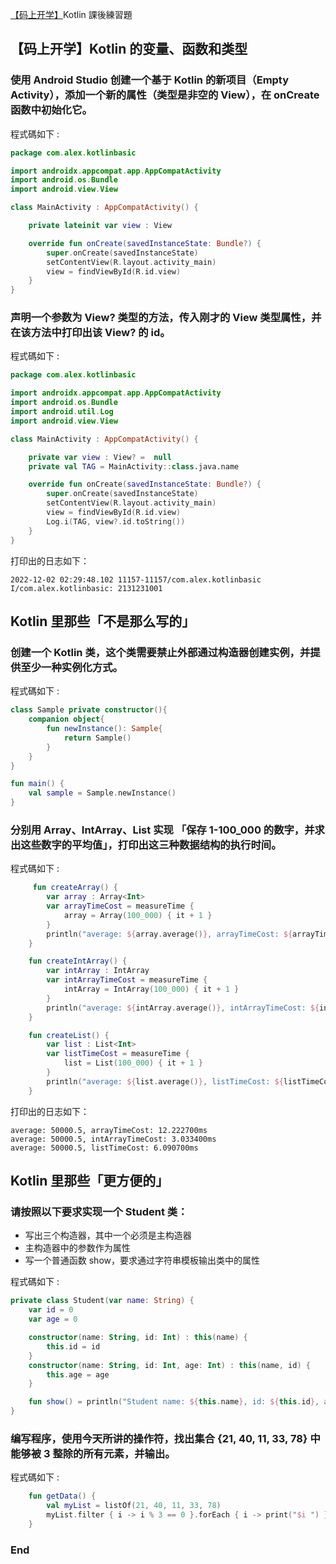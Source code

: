 
[【码上开学】](https://rengwuxian.com/tag/kotlin/)Kotlin 課後練習題
## 【码上开学】Kotlin 的变量、函数和类型
### 使用 Android Studio 创建一个基于 Kotlin 的新项目（Empty Activity），添加一个新的属性（类型是非空的 View），在 onCreate 函数中初始化它。
程式碼如下 : 
```kotlin
package com.alex.kotlinbasic

import androidx.appcompat.app.AppCompatActivity
import android.os.Bundle
import android.view.View

class MainActivity : AppCompatActivity() {

    private lateinit var view : View

    override fun onCreate(savedInstanceState: Bundle?) {
        super.onCreate(savedInstanceState)
        setContentView(R.layout.activity_main)
        view = findViewById(R.id.view)
    }
}
```

### 声明一个参数为 View? 类型的方法，传入刚才的 View 类型属性，并在该方法中打印出该 View? 的 id。
程式碼如下 : 
```kotlin
package com.alex.kotlinbasic

import androidx.appcompat.app.AppCompatActivity
import android.os.Bundle
import android.util.Log
import android.view.View

class MainActivity : AppCompatActivity() {

    private var view : View? =  null
    private val TAG = MainActivity::class.java.name

    override fun onCreate(savedInstanceState: Bundle?) {
        super.onCreate(savedInstanceState)
        setContentView(R.layout.activity_main)
        view = findViewById(R.id.view)
        Log.i(TAG, view?.id.toString())
    }
}
```

打印出的日志如下：
```
2022-12-02 02:29:48.102 11157-11157/com.alex.kotlinbasic I/com.alex.kotlinbasic: 2131231001
```
## Kotlin 里那些「不是那么写的」
### 创建一个 Kotlin 类，这个类需要禁止外部通过构造器创建实例，并提供至少一种实例化方式。
程式碼如下 : 
```kotlin
class Sample private constructor(){
    companion object{
        fun newInstance(): Sample{
            return Sample()
        }
    }
}

fun main() {
    val sample = Sample.newInstance()
}
```

### 分别用 Array、IntArray、List 实现 「保存 1-100_000 的数字，并求出这些数字的平均值」，打印出这三种数据结构的执行时间。
程式碼如下 : 
```kotlin
     fun createArray() {
        var array : Array<Int>
        var arrayTimeCost = measureTime {
            array = Array(100_000) { it + 1 }
        }
        println("average: ${array.average()}, arrayTimeCost: ${arrayTimeCost.toString()}")
    }

    fun createIntArray() {
        var intArray : IntArray
        var intArrayTimeCost = measureTime {
            intArray = IntArray(100_000) { it + 1 }
        }
        println("average: ${intArray.average()}, intArrayTimeCost: ${intArrayTimeCost.toString()}")
    }

    fun createList() {
        var list : List<Int>
        var listTimeCost = measureTime {
            list = List(100_000) { it + 1 }
        }
        println("average: ${list.average()}, listTimeCost: ${listTimeCost.toString()}")
    }
```
打印出的日志如下：
```
average: 50000.5, arrayTimeCost: 12.222700ms
average: 50000.5, intArrayTimeCost: 3.033400ms
average: 50000.5, listTimeCost: 6.090700ms
```
## Kotlin 里那些「更方便的」
### 请按照以下要求实现一个 Student 类：
- 写出三个构造器，其中一个必须是主构造器
- 主构造器中的参数作为属性
- 写一个普通函数 show，要求通过字符串模板输出类中的属性

程式碼如下 : 
```kotlin
private class Student(var name: String) {
    var id = 0
    var age = 0

    constructor(name: String, id: Int) : this(name) {
        this.id = id
    }
    constructor(name: String, id: Int, age: Int) : this(name, id) {
        this.age = age
    }

    fun show() = println("Student name: ${this.name}, id: ${this.id}, age: ${this.age}")
}
```

### 编写程序，使用今天所讲的操作符，找出集合 {21, 40, 11, 33, 78} 中能够被 3 整除的所有元素，并输出。
程式碼如下 : 
```kotlin
    fun getData() {
        val myList = listOf(21, 40, 11, 33, 78)
        myList.filter { i -> i % 3 == 0 }.forEach { i -> print("$i ") }
    }
```


### End
